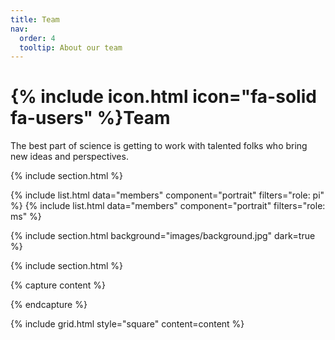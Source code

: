 ```yaml
---
title: Team
nav:
  order: 4
  tooltip: About our team
---
```


# {% include icon.html icon="fa-solid fa-users" %}Team

The best part of science is getting to work with talented folks who bring new ideas and perspectives. 

{% include section.html %}

{% include list.html data="members" component="portrait" filters="role: pi" %}
{% include list.html data="members" component="portrait" filters="role: ms" %}

{% include section.html background="images/background.jpg" dark=true %}



{% include section.html %}

{% capture content %}


{% endcapture %}

{% include grid.html style="square" content=content %}
